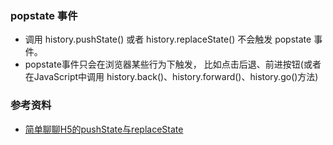 ### popstate 事件

* 调用 history.pushState() 或者 history.replaceState() 不会触发 popstate 事件。 
* popstate事件只会在浏览器某些行为下触发， 比如点击后退、前进按钮(或者在JavaScript中调用 history.back()、history.forward()、history.go()方法)


### 参考资料
* [简单聊聊H5的pushState与replaceState](https://juejin.cn/post/6844903558576341000)